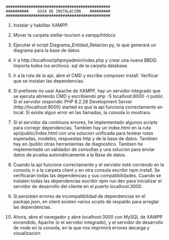    ##############################################
    ##########    GUIA DE INSTALACIÓN    #########
    ##############################################

1. Instalar y habilitar XAMPP.

2. Mover la carpeta stellar-tourism a xampp/htdocs

3. Ejecutar el script Diagrama_Entidad_Relacion.py, lo que generará 
   un diagrama para la base de datos.

4. Ir a http://localhost/phpmyadmin/index.php y crear una nueva BBDD.
   Importa todos los archivos .sql de la carpeta database.

5. Ir a la ruta de la api, abre el CMD y escribe composer install. Verificar que se instalan las dependencias.

6. Si prefieres no usar Apache de XAMPP, hay un servidor integrado que se ejecuta
   abriendo CMD y escribiendo php -S localhost:8000 -t public
   Si el servidor responde: PHP 8.2.28 Development Server (http://localhost:8000) started
   es que la api funciona correctamente en local. Si existe algun error en las llamadas, la consola lo mostrara.

7. Si el servidor da continuos errores, he implementado algunos scripts para corregir dependencias.
   Tambien hay un index.html en la ruta api/public/index.html con una solucion unificada para testear rutas esperadas, modelos,
   respuestas http y de la base de datos. Tambien hay en /public otras herramientas de diagnostico. 
   Tambien he implementado un validador de consultas y una solucion para enviar datos de prueba automáticamente a la Base de datos.

8. Cuando la api funcione correctamente y el servidor esté corriendo en la consola, ir a la carpeta client
   y en otra consola escribir npm install. Se verificarán todas las dependencias y sus compatibilidades.
   Cuando se instalen todas las dependencias escribir npm run dev para inicializar el servidor de desarrollo del cliente 
   en el puerto localhost:3000.

9. Si persisten errores de incompatibilidad de dependencias en el packaje.json, en client existen varios scrpts de respaldo para arreglar las dependencias.

10. Ahora, abre el navegador y abre localhost:3000 con MySQL de XAMPP encendido, Apache (o el servidor integrado), y el servidor de desarrollo de node en la consola,
    en la que nos imprimirá errores decarga y visualizacion
